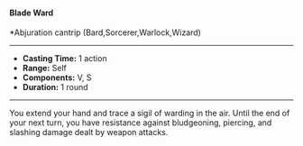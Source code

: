 #### Blade Ward
*Abjuration cantrip (Bard,Sorcerer,Warlock,Wizard)
___
- **Casting Time:** 1 action
- **Range:** Self
- **Components:** V, S
- **Duration:** 1 round
---
You extend your hand and trace a sigil of warding in the air. Until the end of your next turn, you have resistance against bludgeoning, piercing, and slashing damage dealt by weapon attacks.